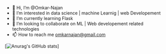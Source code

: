 - 👋 Hi, I’m @Omkar-Najan
- 👀 I’m interested in data science | machine Learnig | web Developement
- 🌱 I’m currently learning Flask 
- 💞️ I’m looking to collaborate on ML | Web developement related technologies
- 📫 How to reach me omkarnajan@gmail.com 

[![Anurag's GitHub stats](https://github-readme-stats.vercel.app/api?username=Omkar-Najan?show_icons=true)]

<!---
Omkar-Najan/Omkar-Najan is a ✨ special ✨ repository because its `README.md` (this file) appears on your GitHub profile.
You can click the Preview link to take a look at your changes.
--->
